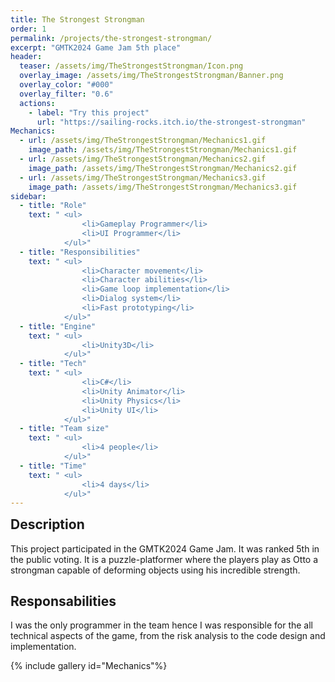 ```yaml
---
title: The Strongest Strongman
order: 1
permalink: /projects/the-strongest-strongman/
excerpt: "GMTK2024 Game Jam 5th place"
header:
  teaser: /assets/img/TheStrongestStrongman/Icon.png
  overlay_image: /assets/img/TheStrongestStrongman/Banner.png
  overlay_color: "#000"
  overlay_filter: "0.6"
  actions:
    - label: "Try this project"
      url: "https://sailing-rocks.itch.io/the-strongest-strongman"
Mechanics:
  - url: /assets/img/TheStrongestStrongman/Mechanics1.gif
    image_path: /assets/img/TheStrongestStrongman/Mechanics1.gif
  - url: /assets/img/TheStrongestStrongman/Mechanics2.gif
    image_path: /assets/img/TheStrongestStrongman/Mechanics2.gif
  - url: /assets/img/TheStrongestStrongman/Mechanics3.gif
    image_path: /assets/img/TheStrongestStrongman/Mechanics3.gif
sidebar:
  - title: "Role"
    text: " <ul>
                <li>Gameplay Programmer</li> 
                <li>UI Programmer</li>
            </ul>"
  - title: "Responsibilities"
    text: " <ul>
                <li>Character movement</li>
                <li>Character abilities</li>
                <li>Game loop implementation</li>
                <li>Dialog system</li>
                <li>Fast prototyping</li>
            </ul>"
  - title: "Engine"
    text: " <ul>
                <li>Unity3D</li>
            </ul>"
  - title: "Tech"
    text: " <ul>
                <li>C#</li>
                <li>Unity Animator</li> 
                <li>Unity Physics</li>
                <li>Unity UI</li>
            </ul>"
  - title: "Team size"
    text: " <ul>
                <li>4 people</li>
            </ul>"
  - title: "Time"
    text: " <ul>
                <li>4 days</li>
            </ul>"
---
```


[//]: # "DI CHE PROGETTO SI TRATTA"

<h2 id="main_goals" class="" style="margin-top: 0em">Description</h2>

This project participated in the GMTK2024 Game Jam. It was ranked 5th in the public voting.
It is a puzzle-platformer where the players play as Otto a strongman capable of deforming objects using his incredible strength.

## Responsabilities
I was the only programmer in the team hence I was responsible for the all technical aspects of the game, from the risk analysis to the code design and implementation.

{% include gallery id="Mechanics"%}